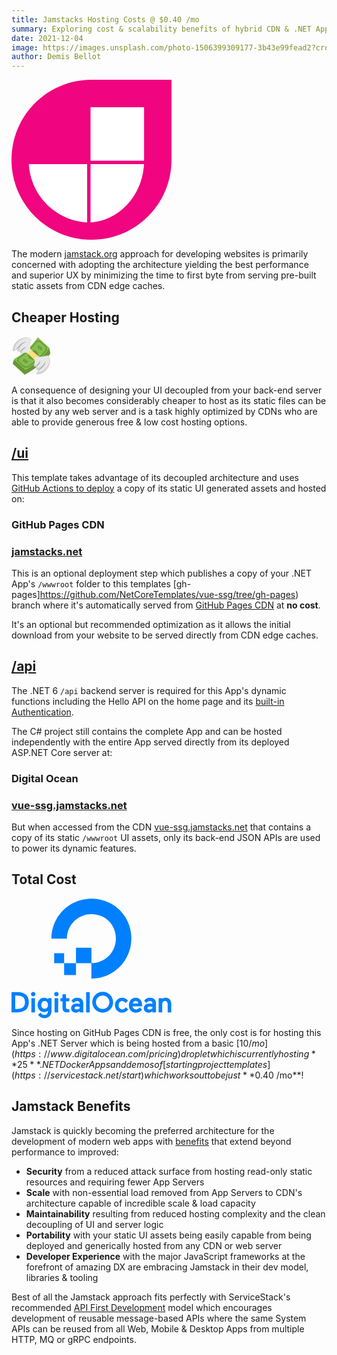 ```yaml
---
title: Jamstacks Hosting Costs @ $0.40 /mo
summary: Exploring cost & scalability benefits of hybrid CDN & .NET Apps
date: 2021-12-04
image: https://images.unsplash.com/photo-1506399309177-3b43e99fead2?crop=entropy&fit=crop&h=1000&w=2000
author: Demis Bellot
---
```


<a href="https://jamstack.org">
    <svg class="w-14 h-14 float-left mt-2 mr-4" xmlns="http://www.w3.org/2000/svg" width="256" height="256" viewBox="0 0 256 256"><path fill="#F0047F" d="M128 0C57.221 0 0 57.221 0 128c0 70.778 57.221 128 128 128c70.778 0 128-57.222 128-128V0H128Z"/><path fill="#FFF" d="M121.04 134.96v93.312c-49.663-2.837-89.64-42.345-93.215-91.81l-.097-1.502h93.312Zm90.962 0c-2.6 49.664-38.816 89.64-84.159 93.215l-1.377.097V134.96h85.536Zm.112-91.074v85.648h-85.648V43.886h85.648Z"/></svg>
</a>

The modern [jamstack.org](https://jamstack.org) approach for developing websites is primarily concerned with adopting
the architecture yielding the best performance and superior UX by minimizing the time to first byte from serving
pre-built static assets from CDN edge caches.

## Cheaper Hosting

<a href="https://jamstack.org">
    <svg class="w-14 h-14 float-left mt-2 mr-4" xmlns="http://www.w3.org/2000/svg" width="64" height="64" viewBox="0 0 64 64"><path fill="#699635" d="M61 20.9C54.8 15.3 48.6 9.6 42.4 4C33.3 17.8 17.9 30.1 3.3 39c-.4 1.9-.8 3.7-1.3 5.5C8.4 50.3 14.8 56.2 21.2 62C36.3 53.7 52.3 41.9 62 28.5c-.3-2.5-.7-5-1-7.6"/><path fill="#83bf4f" d="M22.4 54.6C16.1 48.8 9.8 43 3.5 37.3c15.7-8.9 28.9-21 38.6-35.3C48.4 7.8 54.7 13.5 61 19.3c-9.7 14.3-22.9 26.4-38.6 35.3"/><g fill="#699635"><path d="M20.8 50.8c-4.2-3.8-8.4-7.7-12.6-11.5c.3-.2.5-.3.8-.5c.8-.5 1-1.4.3-2.1l-.6-.6C21.4 28.3 32.4 18.3 41 6.7l.6.6c.7.6 1.7.5 2.3-.2c.2-.2.3-.5.5-.7c4.2 3.8 8.4 7.7 12.6 11.5c-.2.2-.3.5-.5.7c-.6.8-.5 1.9.2 2.6l.6.6C48.7 33.3 37.7 43.3 25 51.1l-.6-.6c-.7-.6-1.9-.7-2.8-.2c-.3.2-.5.3-.8.5m-9.9-11.4c3.4 3.1 6.8 6.2 10.3 9.4c1.3-.4 2.8-.3 4 .3C36.8 41.7 46.9 32.5 55 21.8c-.7-1.1-.8-2.5-.3-3.7c-3.4-3.1-6.8-6.2-10.3-9.4c-.9.8-2.2.9-3.3.3C33 19.8 22.9 29 11.3 36.4c.6 1 .5 2.2-.4 3"/><path d="M20 37.3c1.1-.4 2.3-.3 3.1.4c-.5.4-1.1.8-1.6 1.2c-.2-.2-.7-.2-.9 0c-.3.2-.4.5-.1.7c.2.2.7.2 1 0c1.2-.8 2.9-.9 3.8 0c.7.7.8 1.7.1 2.5c.2.2.4.3.6.5c-.5.3-1 .7-1.5 1c-.2-.2-.4-.4-.6-.5c-1.1.3-2.3.2-3-.5c.6-.4 1.1-.7 1.7-1.1c.2.2.7.2 1 0c.3-.2.3-.5.1-.7c-.2-.2-.6-.2-.9 0c-.7.5-1.6.7-2.4.6c-.6-.1-1.1-.3-1.5-.6c-.7-.7-.7-1.6-.1-2.4c-.2-.1-.3-.3-.5-.5c.5-.3 1-.7 1.5-1c-.1.1.1.2.2.4m23.2-21.4c.9-.6 2-.6 2.7.1l-1.2 1.5c-.2-.2-.6-.2-.8.1c-.2.3-.2.7 0 .9s.6.2.8-.1c.9-1.1 2.4-1.3 3.3-.5c.7.7.9 1.8.5 2.8c.2.2.4.3.6.5c-.4.5-.7.9-1.1 1.4c-.2-.2-.4-.4-.6-.5c-.9.5-1.9.5-2.6-.2c.4-.5.9-1 1.3-1.5c.2.2.6.2.8-.1s.2-.7 0-.9c-.2-.2-.6-.2-.8.1c-.5.6-1.3 1-2 1c-.5 0-1-.2-1.4-.5c-.7-.7-.9-1.7-.5-2.7c-.2-.1-.3-.3-.5-.5c.4-.4.8-.9 1.1-1.4c0 .2.2.3.4.5m-3 19.6c-3.2 2.9-8.6 2.8-11.7 0c-3.1-2.9-2.9-7.4.3-10.3c3.2-2.9 8.2-3.2 11.3-.3c3.2 2.8 3.3 7.7.1 10.6"/></g><path fill="#ffdd7d" d="m21.8 24.5l18.9 17.3c2.2-1.8 4.2-3.7 6.2-5.7L28.1 18.8c-2 1.9-4.1 3.8-6.3 5.7"/><path fill="#dbb471" d="M40.8 49.4c2.1-1.6 4.2-3.3 6.2-5V36c-2 2-4.1 3.9-6.2 5.7v7.7"/><path id="emojioneMoneyWithWings0" fill="#8d9998" d="M12.1 24.7c1.1-.4 2-1 2.9-1.7c.9-.7 1.7-1.4 2.6-2.2c.9-.7 1.8-1.5 2.8-2c1-.6 2.3-.9 3.4-.7c-1.1.2-2.1.7-3 1.4c-.9.6-1.7 1.4-2.6 2.1c-.9.7-1.8 1.5-2.8 2.1c-1 .6-2.2 1-3.3 1"/><path fill="#e8e8e8" d="M39.8 33.1s4.9 1.4 16.3-1.6s6 29.8-14.8 29.8c-2.3 0-2.4-2.9 4-8.1c0 0-9 2.1-5.1-4.6c0 0-6.4 1.1-3.5-4c0 0 1.3-3.8.1-8.1c.1 0 .8-2.2 3-3.4"/><g fill="#d1d1d1"><path d="M61.5 34.7c.2 8.8-6.8 23.4-20.7 23.4h-.2c-1.3 2.1-.7 3.3.7 3.3c15.8-.1 22.7-18.9 20.2-26.7"/><path d="M54.3 39.5c-3 10.8-15 11.7-15 11.7c-.5 2.3.5 3.3 1.8 3.3c4.4.1 12.6-7.2 13.2-15m-8.4 0c-7.1 10-9.6 6.3-9.6 6.3c-1.8 4 2.9 4 3.7 3.1c2.3-2.5 6-7.7 5.9-9.4"/></g><path fill="#8d9998" d="M40.5 58.4c1.2-1.6 2.7-2.9 4.2-4.2c1.5-1.3 3-2.6 4.5-4c1.4-1.4 2.8-3 3.8-4.8c1-1.8 1.5-3.9 1.3-5.9c-.2 2-.9 3.9-2 5.5s-2.4 3.1-3.8 4.5s-2.9 2.7-4.3 4.2c-1.5 1.3-2.8 2.9-3.7 4.7m-1.2-7.2c.4-1.1 1-2 1.7-2.9c.7-.9 1.4-1.7 2.2-2.6c.7-.9 1.5-1.8 2-2.8c.6-1 .9-2.3.7-3.4c-.2 1.1-.7 2.1-1.4 3c-.6.9-1.4 1.7-2.1 2.6c-.7.9-1.5 1.8-2.1 2.8c-.6 1-1 2.2-1 3.3"/><path fill="#e8e8e8" d="M30.2 24.2s-1.4-4.9 1.6-16.3S2 1.9 2 22.7c0 2.3 2.9 2.4 8.1-4c0 0-2.1 9 4.6 5.1c0 0-1.1 6.4 4 3.5c0 0 3.8-1.3 8.1-.1c0-.1 2.2-.8 3.4-3"/><g fill="#d1d1d1"><path d="M28.6 2.5C19.8 2.3 5.2 9.3 5.2 23.2v.2c-2.1 1.2-3.2.7-3.2-.7C2 6.9 20.8 0 28.6 2.5"/><path d="M23.8 9.7c-10.8 3-11.7 15-11.7 15c-2.3.5-3.3-.5-3.3-1.8c-.1-4.4 7.2-12.6 15-13.2m0 8.4c-10 7.1-6.3 9.6-6.3 9.6c-4 1.8-4-2.9-3.1-3.7c2.5-2.3 7.7-6 9.4-5.9"/></g><path fill="#8d9998" d="M4.9 23.5c1.6-1.2 2.9-2.7 4.2-4.2c1.3-1.5 2.6-3 4-4.5c1.4-1.4 3-2.8 4.8-3.8c1.8-1 3.9-1.5 5.9-1.3c-2 .2-3.9.9-5.5 2s-3.1 2.4-4.5 3.8s-2.7 2.9-4.2 4.3c-1.4 1.5-2.9 2.8-4.7 3.7"/><use href="#emojioneMoneyWithWings0"/></svg>
</a>

A consequence of designing your UI decoupled from your back-end server is that it also becomes considerably
cheaper to host as its static files can be hosted by any web server and is a task highly optimized by CDNs
who are able to provide generous free & low cost hosting options.

##  [/ui](https://github.com/NetCoreTemplates/vue-ssg/tree/main/ui)

This template takes advantage of its decoupled architecture and uses [GitHub Actions to deploy](/posts/deploy)
a copy of its static UI generated assets and hosted on:

### GitHub Pages CDN

### [jamstacks.net](https://jamstacks.net)

This is an optional deployment step which publishes a copy of your .NET App's `/wwwroot` folder to this templates
[gh-pages]https://github.com/NetCoreTemplates/vue-ssg/tree/gh-pages) branch where it's automatically served from
[GitHub Pages CDN](https://docs.github.com/en/pages/getting-started-with-github-pages/about-github-pages) at **no cost**.

It's an optional but recommended optimization as it allows the initial download from your website to be served
directly from CDN edge caches.

## [/api](https://github.com/NetCoreTemplates/vue-ssg/tree/main/api)

The .NET 6 `/api` backend server is required for this App's dynamic functions including the Hello API on the home page
and its [built-in Authentication](https://docs.servicestack.net/auth).

The C# project still contains the complete App and can be hosted independently with the entire App served
directly from its deployed ASP.NET Core server at:

### Digital Ocean

### [vue-ssg.jamstacks.net](https://vue-ssg.jamstacks.net)

But when accessed from the CDN [vue-ssg.jamstacks.net](https://vue-ssg.jamstacks.net) that contains a
copy of its static `/wwwroot` UI assets, only its back-end JSON APIs are used to power its dynamic features.

## Total Cost

<a href="https://www.digitalocean.com/pricing">
    <svg class="w-24 h-24 float-left mt-0 mr-8" xmlns="http://www.w3.org/2000/svg" width="256" height="192" viewBox="0 0 256 192"><path fill="#0080FF" d="M127.806 103.432v24.705c41.874 0 74.478-40.453 60.78-84.332C182.6 24.63 167.363 9.393 148.188 3.407c-43.88-13.698-84.333 18.906-84.333 60.78h24.762c.003 0 .006-.006.006-.006c.004-26.28 26.01-46.596 53.639-36.57c10.236 3.714 18.4 11.877 22.117 22.112c10.027 27.612-10.26 53.609-36.516 53.646V78.744l-.004-.002h-24.686c-.002 0-.004.004-.004.004v24.686h24.637Zm-24.642 18.974H84.197l-.004-.005v-18.969h18.976v18.97s-.002.004-.005.004Zm-18.958-18.974h-15.9c-.007 0-.012-.004-.012-.004V87.535s.005-.012.012-.012h15.888c.007 0 .012.005.012.005v15.904Zm-62.11 49.766c-3.219-2.234-7.225-3.366-11.906-3.366H0v32.329h10.19c4.67 0 8.677-1.195 11.91-3.55c1.76-1.249 3.142-2.994 4.11-5.184c.962-2.18 1.45-4.75 1.45-7.64c0-2.857-.488-5.395-1.452-7.543c-.966-2.16-2.35-3.857-4.112-5.046Zm-16.144 2.098H9.15c3.559 0 6.488.7 8.71 2.083c2.465 1.487 3.716 4.315 3.716 8.407c0 4.215-1.254 7.171-3.726 8.79h-.002c-2.127 1.406-5.039 2.12-8.654 2.12H5.952v-21.4Zm25.881 26.865h5.73v-22.77h-5.73v22.77Zm2.92-32.727c-.98 0-1.823.347-2.503 1.027c-.687.655-1.036 1.486-1.036 2.468c0 .98.347 1.823 1.032 2.507c.684.686 1.528 1.033 2.507 1.033c.979 0 1.822-.347 2.508-1.033c.686-.685 1.032-1.529 1.032-2.507c0-.981-.348-1.811-1.032-2.463a3.43 3.43 0 0 0-2.508-1.032Zm23.618 11.86c-1.728-1.538-3.657-2.434-5.743-2.434c-3.163 0-5.792 1.094-7.813 3.25c-2.046 2.138-3.085 4.89-3.085 8.18c0 3.213 1.022 5.956 3.042 8.156c2.035 2.128 4.679 3.206 7.856 3.206c2.209 0 4.108-.615 5.655-1.83v.525c0 1.889-.506 3.359-1.503 4.368c-.997 1.008-2.379 1.519-4.107 1.519c-2.645 0-4.303-1.04-6.321-3.767l-3.902 3.749l.105.148c.843 1.182 2.134 2.34 3.838 3.44c1.704 1.095 3.846 1.652 6.368 1.652c3.402 0 6.153-1.049 8.18-3.116c2.037-2.079 3.07-4.862 3.07-8.27v-20.68h-5.64v1.903Zm-1.503 13.447c-1.001 1.138-2.287 1.689-3.93 1.689c-1.643 0-2.922-.551-3.909-1.687c-.981-1.13-1.48-2.63-1.48-4.454c0-1.854.499-3.371 1.481-4.51c.973-1.126 2.288-1.698 3.908-1.698c1.641 0 2.928.556 3.93 1.701c.997 1.138 1.503 2.654 1.503 4.507c0 1.824-.506 3.323-1.503 4.452Zm12.047 7.42h5.73v-22.77h-5.73v22.77Zm2.92-32.727c-.979 0-1.823.347-2.503 1.027c-.687.655-1.036 1.486-1.036 2.468c0 .98.347 1.823 1.032 2.507c.684.686 1.528 1.033 2.508 1.033a3.43 3.43 0 0 0 2.508-1.033c.685-.685 1.032-1.529 1.032-2.507c0-.981-.35-1.811-1.032-2.463a3.433 3.433 0 0 0-2.508-1.032Zm15.369 3.805h-5.64v6.152h-3.277v5.222h3.276v9.458c0 2.96.591 5.078 1.758 6.294c1.17 1.222 3.247 1.841 6.174 1.841c.931 0 1.868-.031 2.784-.09l.258-.018v-5.218l-1.964.103c-1.365 0-2.275-.24-2.708-.711c-.44-.48-.661-1.494-.661-3.013v-8.646h5.333v-5.222h-5.333v-6.152Zm24.998 7.855c-1.737-1.482-4.137-2.234-7.134-2.234c-1.907 0-3.69.418-5.302 1.236c-1.492.757-2.957 2.01-3.888 3.65l.058.07l3.669 3.512c1.511-2.41 3.192-3.247 5.42-3.247c1.197 0 2.19.322 2.954.955c.76.629 1.13 1.429 1.13 2.442v1.106a14.494 14.494 0 0 0-4.217-.65c-2.852 0-5.172.67-6.895 1.993c-1.746 1.34-2.63 3.255-2.63 5.696c0 2.139.745 3.877 2.222 5.169c1.49 1.246 3.35 1.879 5.533 1.879c2.181 0 4.222-.88 6.075-2.385v1.875h5.641v-14.638c0-2.771-.887-4.934-2.636-6.429Zm-10.173 12.366c.65-.453 1.568-.682 2.73-.682c1.379 0 2.841.277 4.35.824v2.234c-1.246 1.157-2.91 1.745-4.947 1.745c-.992 0-1.763-.22-2.293-.657c-.52-.426-.773-.969-.773-1.656c0-.781.305-1.373.933-1.808Zm17.374 8.701h5.73v-32.33h-5.73v32.33Zm26.52.487c-9.19 0-16.667-7.476-16.667-16.666c0-9.19 7.476-16.667 16.666-16.667c9.19 0 16.666 7.477 16.666 16.667c0 9.19-7.476 16.666-16.666 16.666Zm0-27.46c-5.952 0-10.793 4.842-10.793 10.794c0 5.951 4.841 10.792 10.792 10.792s10.793-4.84 10.793-10.792s-4.842-10.793-10.793-10.793Zm37.096 18.831c-1.025 1.149-2.073 2.145-2.881 2.662v.001c-.792.508-1.792.767-2.971.767c-1.689 0-3.046-.615-4.152-1.882c-1.1-1.26-1.657-2.878-1.657-4.814c0-1.934.55-3.55 1.636-4.801c1.091-1.26 2.441-1.87 4.128-1.87c1.846 0 3.792 1.147 5.459 3.119l3.787-3.632c-2.47-3.214-5.619-4.709-9.378-4.709c-3.146 0-5.873 1.146-8.105 3.405c-2.22 2.242-3.346 5.099-3.346 8.488c0 3.39 1.125 6.254 3.343 8.512c2.22 2.26 4.948 3.406 8.108 3.406c4.148 0 7.497-1.791 9.754-5.072l-3.725-3.58Zm23.516-11.447c-.812-1.132-1.918-2.043-3.29-2.71c-1.366-.665-2.96-1.002-4.734-1.002c-3.198 0-5.816 1.18-7.78 3.51c-1.908 2.31-2.874 5.183-2.874 8.539c0 3.45 1.06 6.307 3.152 8.489c2.08 2.171 4.865 3.273 8.276 3.273c3.864 0 7.035-1.563 9.424-4.645l.129-.166l-3.738-3.592c-.346.418-.837.892-1.286 1.314c-.565.534-1.097.947-1.665 1.23c-.857.426-1.817.637-2.892.637c-1.587 0-2.902-.467-3.907-1.388c-.94-.862-1.49-2.024-1.636-3.459h15.18l.052-2.091c0-1.48-.202-2.906-.599-4.24a12.37 12.37 0 0 0-1.812-3.699Zm-12.523 5.361c.276-1.09.778-1.996 1.497-2.7c.776-.765 1.787-1.152 3.003-1.152c1.39 0 2.465.395 3.196 1.177c.678.722 1.06 1.621 1.14 2.675h-8.836Zm34.528-6.839c-1.737-1.482-4.138-2.234-7.134-2.234c-1.907 0-3.69.418-5.302 1.236c-1.493.757-2.958 2.01-3.888 3.65l.058.07l3.669 3.512c1.511-2.41 3.192-3.247 5.42-3.247c1.197 0 2.19.322 2.954.955c.76.629 1.13 1.429 1.13 2.442v1.106a14.5 14.5 0 0 0-4.218-.65c-2.85 0-5.172.67-6.895 1.993c-1.745 1.34-2.63 3.255-2.63 5.696c0 2.139.746 3.877 2.223 5.169c1.489 1.246 3.35 1.879 5.532 1.879s4.223-.88 6.075-2.385v1.875h5.642v-14.638c0-2.771-.887-4.934-2.636-6.429Zm-10.173 12.366c.65-.453 1.567-.682 2.73-.682c1.379 0 2.841.277 4.35.824v2.234c-1.247 1.157-2.91 1.745-4.948 1.745c-.991 0-1.762-.22-2.292-.657c-.52-.426-.773-.969-.773-1.656c0-.781.305-1.373.933-1.808Zm34.851-11.919c-1.596-1.778-3.838-2.681-6.667-2.681c-2.273 0-4.119.653-5.5 1.94v-1.41h-5.619v22.771h5.73v-12.558c0-1.725.41-3.095 1.22-4.073c.808-.974 1.918-1.449 3.395-1.449c1.298 0 2.281.424 3.007 1.295c.729.875 1.098 2.08 1.098 3.586v13.199h5.73v-13.199c0-3.154-.805-5.65-2.394-7.42Z"/></svg>
</a>

Since hosting on GitHub Pages CDN is free, the only cost is for hosting this App's .NET Server which is being hosted
from a basic [$10 /mo](https://www.digitalocean.com/pricing) droplet which is currently hosting **25** .NET Docker
Apps and demos of [starting project templates](https://servicestack.net/start) which works out to be just **$0.40 /mo**!

## Jamstack Benefits

Jamstack is quickly becoming the preferred architecture for the development of modern web apps with
[benefits](https://jamstack.org/why-jamstack/) that extend beyond performance to improved:

- **Security** from a reduced attack surface from hosting read-only static resources and requiring fewer App Servers
- **Scale** with non-essential load removed from App Servers to CDN's architecture capable of incredible scale & load capacity
- **Maintainability** resulting from reduced hosting complexity and the clean decoupling of UI and server logic
- **Portability** with your static UI assets being easily capable from being deployed and generically hosted from any CDN or web server
- **Developer Experience** with the major JavaScript frameworks at the forefront of amazing DX are embracing Jamstack in their dev model, libraries & tooling

Best of all the Jamstack approach fits perfectly with ServiceStack's recommended
[API First Development](https://docs.servicestack.net/api-first-development) model which encourages development of
reusable message-based APIs where the same System APIs can be reused from all Web, Mobile & Desktop Apps
from multiple HTTP, MQ or gRPC endpoints.
